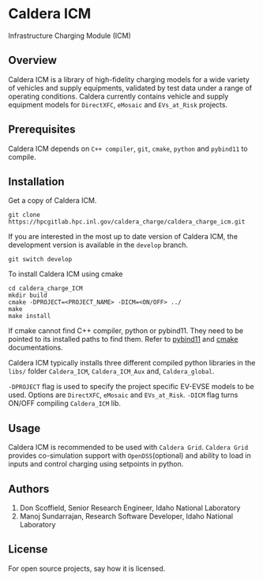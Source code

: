 # Caldera ICM

Infrastructure Charging Module (ICM) 

## Overview
Caldera ICM is a library of high-fidelity charging models for a wide variety of vehicles and supply equipments, validated by test data under a range of operating conditions. Caldera currently contains vehicle and supply equipment models for `DirectXFC`, `eMosaic` and `EVs_at_Risk` projects.

## Prerequisites

Caldera ICM depends on `C++ compiler`, `git`, `cmake`, `python` and `pybind11` to compile.

## Installation

Get a copy of Caldera ICM.
```
git clone https://hpcgitlab.hpc.inl.gov/caldera_charge/caldera_charge_icm.git
```
If you are interested in the most up to date version of Caldera ICM, the development version is available in the `develop` branch.    
```
git switch develop
```
To install Caldera ICM using cmake
```
cd caldera_charge_ICM
mkdir build
cmake -DPROJECT=<PROJECT_NAME> -DICM=<ON/OFF> ../
make
make install
```
If cmake cannot find C++ compiler, python or pybind11. They need to be pointed to its installed paths to find them. Refer to [pybind11](https://pybind11.readthedocs.io/en/stable/compiling.html#building-with-cmake) and [cmake](https://cmake.org/cmake/help/latest/guide/tutorial/index.html) documentations. 


Caldera ICM typically installs three different compiled python libraries in the `libs/` folder `Caldera_ICM`, `Caldera_ICM_Aux` and, `Caldera_global`. 

`-DPROJECT` flag is used to specify the project specific EV-EVSE models to be used. Options are `DirectXFC`, `eMosaic` and `EVs_at_Risk`. `-DICM` flag turns ON/OFF compiling `Caldera_ICM` lib.

## Usage
Caldera ICM is recommended to be used with `Caldera Grid`. `Caldera Grid` provides co-simulation support with `OpenDSS`(optional) and ability to load in inputs and control charging using setpoints in python.

## Authors
1. Don Scoffield, Senior Research Engineer, Idaho National Laboratory
2. Manoj Sundarrajan, Research Software Developer, Idaho National Laboratory

## License
For open source projects, say how it is licensed.
